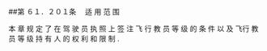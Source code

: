 ##第 ６１．２０１条 　适 用 范 围

本 章 规 定 了 在 驾 驶 员 执 照 上 签 注 飞 行 教 员 等 级 的 条 件 以 及 飞行 教 员 等 级 持 有 人 的 权 利 和 限 制 . 
